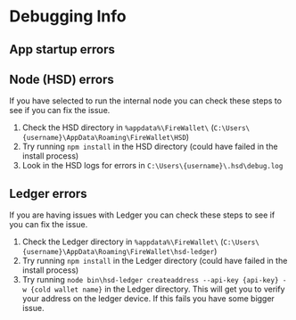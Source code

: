 # Debugging Info

## App startup errors


## Node (HSD) errors
If you have selected to run the internal node you can check these steps to see if you can fix the issue.

1. Check the HSD directory in `%appdata%\FireWallet\` (`C:\Users\{username}\AppData\Roaming\FireWallet\HSD`)
2. Try running `npm install` in the HSD directory (could have failed in the install process)
3. Look in the HSD logs for errors in `C:\Users\{username}\.hsd\debug.log`


## Ledger errors
If you are having issues with Ledger you can check these steps to see if you can fix the issue.

1. Check the Ledger directory in `%appdata%\FireWallet\` (`C:\Users\{username}\AppData\Roaming\FireWallet\hsd-ledger`)
2. Try running `npm install` in the Ledger directory (could have failed in the install process)
3. Try running `node bin\hsd-ledger createaddress --api-key {api-key} -w {cold wallet name}` in the Ledger directory. This will get you to verify your address on the ledger device. If this fails you have some bigger issue.
